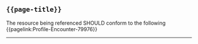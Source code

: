 ## <code>{{page-title}}</code>

The resource being referenced SHOULD conform to the following {{pagelink:Profile-Encounter-79976}}


---